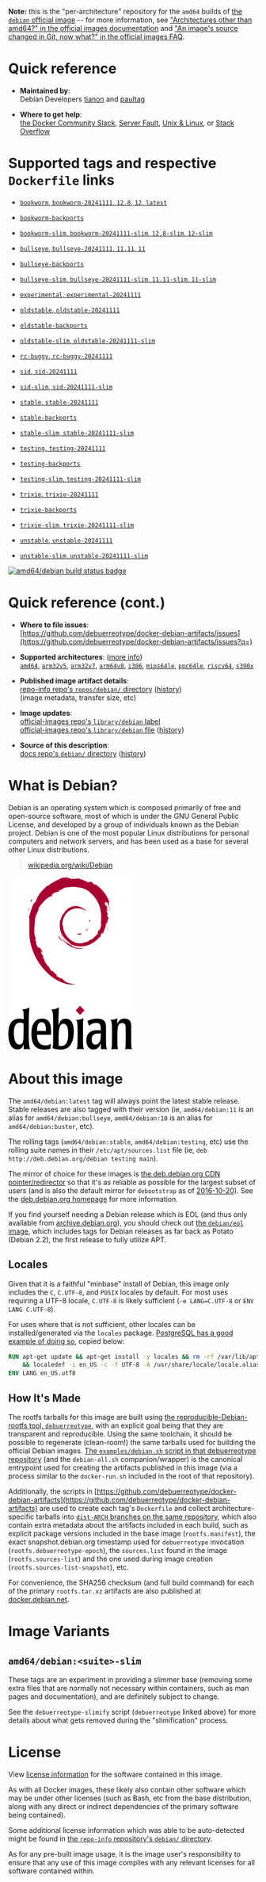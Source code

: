 <!--

********************************************************************************

WARNING:

    DO NOT EDIT "debian/README.md"

    IT IS AUTO-GENERATED

    (from the other files in "debian/" combined with a set of templates)

********************************************************************************

-->

**Note:** this is the "per-architecture" repository for the `amd64` builds of [the `debian` official image](https://hub.docker.com/_/debian) -- for more information, see ["Architectures other than amd64?" in the official images documentation](https://github.com/docker-library/official-images#architectures-other-than-amd64) and ["An image's source changed in Git, now what?" in the official images FAQ](https://github.com/docker-library/faq#an-images-source-changed-in-git-now-what).

# Quick reference

-	**Maintained by**:  
	Debian Developers [tianon](https://qa.debian.org/developer.php?login=tianon) and [paultag](https://qa.debian.org/developer.php?login=paultag)

-	**Where to get help**:  
	[the Docker Community Slack](https://dockr.ly/comm-slack), [Server Fault](https://serverfault.com/help/on-topic), [Unix & Linux](https://unix.stackexchange.com/help/on-topic), or [Stack Overflow](https://stackoverflow.com/help/on-topic)

# Supported tags and respective `Dockerfile` links

-	[`bookworm`, `bookworm-20241111`, `12.8`, `12`, `latest`](https://github.com/debuerreotype/docker-debian-artifacts/blob/aa3cbd18893993192c9d6b1e02150fe4e476412d/bookworm/Dockerfile)

-	[`bookworm-backports`](https://github.com/debuerreotype/docker-debian-artifacts/blob/aa3cbd18893993192c9d6b1e02150fe4e476412d/bookworm/backports/Dockerfile)

-	[`bookworm-slim`, `bookworm-20241111-slim`, `12.8-slim`, `12-slim`](https://github.com/debuerreotype/docker-debian-artifacts/blob/aa3cbd18893993192c9d6b1e02150fe4e476412d/bookworm/slim/Dockerfile)

-	[`bullseye`, `bullseye-20241111`, `11.11`, `11`](https://github.com/debuerreotype/docker-debian-artifacts/blob/aa3cbd18893993192c9d6b1e02150fe4e476412d/bullseye/Dockerfile)

-	[`bullseye-backports`](https://github.com/debuerreotype/docker-debian-artifacts/blob/aa3cbd18893993192c9d6b1e02150fe4e476412d/bullseye/backports/Dockerfile)

-	[`bullseye-slim`, `bullseye-20241111-slim`, `11.11-slim`, `11-slim`](https://github.com/debuerreotype/docker-debian-artifacts/blob/aa3cbd18893993192c9d6b1e02150fe4e476412d/bullseye/slim/Dockerfile)

-	[`experimental`, `experimental-20241111`](https://github.com/debuerreotype/docker-debian-artifacts/blob/aa3cbd18893993192c9d6b1e02150fe4e476412d/experimental/Dockerfile)

-	[`oldstable`, `oldstable-20241111`](https://github.com/debuerreotype/docker-debian-artifacts/blob/aa3cbd18893993192c9d6b1e02150fe4e476412d/oldstable/Dockerfile)

-	[`oldstable-backports`](https://github.com/debuerreotype/docker-debian-artifacts/blob/aa3cbd18893993192c9d6b1e02150fe4e476412d/oldstable/backports/Dockerfile)

-	[`oldstable-slim`, `oldstable-20241111-slim`](https://github.com/debuerreotype/docker-debian-artifacts/blob/aa3cbd18893993192c9d6b1e02150fe4e476412d/oldstable/slim/Dockerfile)

-	[`rc-buggy`, `rc-buggy-20241111`](https://github.com/debuerreotype/docker-debian-artifacts/blob/aa3cbd18893993192c9d6b1e02150fe4e476412d/rc-buggy/Dockerfile)

-	[`sid`, `sid-20241111`](https://github.com/debuerreotype/docker-debian-artifacts/blob/aa3cbd18893993192c9d6b1e02150fe4e476412d/sid/Dockerfile)

-	[`sid-slim`, `sid-20241111-slim`](https://github.com/debuerreotype/docker-debian-artifacts/blob/aa3cbd18893993192c9d6b1e02150fe4e476412d/sid/slim/Dockerfile)

-	[`stable`, `stable-20241111`](https://github.com/debuerreotype/docker-debian-artifacts/blob/aa3cbd18893993192c9d6b1e02150fe4e476412d/stable/Dockerfile)

-	[`stable-backports`](https://github.com/debuerreotype/docker-debian-artifacts/blob/aa3cbd18893993192c9d6b1e02150fe4e476412d/stable/backports/Dockerfile)

-	[`stable-slim`, `stable-20241111-slim`](https://github.com/debuerreotype/docker-debian-artifacts/blob/aa3cbd18893993192c9d6b1e02150fe4e476412d/stable/slim/Dockerfile)

-	[`testing`, `testing-20241111`](https://github.com/debuerreotype/docker-debian-artifacts/blob/aa3cbd18893993192c9d6b1e02150fe4e476412d/testing/Dockerfile)

-	[`testing-backports`](https://github.com/debuerreotype/docker-debian-artifacts/blob/aa3cbd18893993192c9d6b1e02150fe4e476412d/testing/backports/Dockerfile)

-	[`testing-slim`, `testing-20241111-slim`](https://github.com/debuerreotype/docker-debian-artifacts/blob/aa3cbd18893993192c9d6b1e02150fe4e476412d/testing/slim/Dockerfile)

-	[`trixie`, `trixie-20241111`](https://github.com/debuerreotype/docker-debian-artifacts/blob/aa3cbd18893993192c9d6b1e02150fe4e476412d/trixie/Dockerfile)

-	[`trixie-backports`](https://github.com/debuerreotype/docker-debian-artifacts/blob/aa3cbd18893993192c9d6b1e02150fe4e476412d/trixie/backports/Dockerfile)

-	[`trixie-slim`, `trixie-20241111-slim`](https://github.com/debuerreotype/docker-debian-artifacts/blob/aa3cbd18893993192c9d6b1e02150fe4e476412d/trixie/slim/Dockerfile)

-	[`unstable`, `unstable-20241111`](https://github.com/debuerreotype/docker-debian-artifacts/blob/aa3cbd18893993192c9d6b1e02150fe4e476412d/unstable/Dockerfile)

-	[`unstable-slim`, `unstable-20241111-slim`](https://github.com/debuerreotype/docker-debian-artifacts/blob/aa3cbd18893993192c9d6b1e02150fe4e476412d/unstable/slim/Dockerfile)

[![amd64/debian build status badge](https://img.shields.io/jenkins/s/https/doi-janky.infosiftr.net/job/multiarch/job/amd64/job/debian.svg?label=amd64/debian%20%20build%20job)](https://doi-janky.infosiftr.net/job/multiarch/job/amd64/job/debian/)

# Quick reference (cont.)

-	**Where to file issues**:  
	[https://github.com/debuerreotype/docker-debian-artifacts/issues](https://github.com/debuerreotype/docker-debian-artifacts/issues?q=)

-	**Supported architectures**: ([more info](https://github.com/docker-library/official-images#architectures-other-than-amd64))  
	[`amd64`](https://hub.docker.com/r/amd64/debian/), [`arm32v5`](https://hub.docker.com/r/arm32v5/debian/), [`arm32v7`](https://hub.docker.com/r/arm32v7/debian/), [`arm64v8`](https://hub.docker.com/r/arm64v8/debian/), [`i386`](https://hub.docker.com/r/i386/debian/), [`mips64le`](https://hub.docker.com/r/mips64le/debian/), [`ppc64le`](https://hub.docker.com/r/ppc64le/debian/), [`riscv64`](https://hub.docker.com/r/riscv64/debian/), [`s390x`](https://hub.docker.com/r/s390x/debian/)

-	**Published image artifact details**:  
	[repo-info repo's `repos/debian/` directory](https://github.com/docker-library/repo-info/blob/master/repos/debian) ([history](https://github.com/docker-library/repo-info/commits/master/repos/debian))  
	(image metadata, transfer size, etc)

-	**Image updates**:  
	[official-images repo's `library/debian` label](https://github.com/docker-library/official-images/issues?q=label%3Alibrary%2Fdebian)  
	[official-images repo's `library/debian` file](https://github.com/docker-library/official-images/blob/master/library/debian) ([history](https://github.com/docker-library/official-images/commits/master/library/debian))

-	**Source of this description**:  
	[docs repo's `debian/` directory](https://github.com/docker-library/docs/tree/master/debian) ([history](https://github.com/docker-library/docs/commits/master/debian))

# What is Debian?

Debian is an operating system which is composed primarily of free and open-source software, most of which is under the GNU General Public License, and developed by a group of individuals known as the Debian project. Debian is one of the most popular Linux distributions for personal computers and network servers, and has been used as a base for several other Linux distributions.

> [wikipedia.org/wiki/Debian](https://en.wikipedia.org/wiki/Debian)

![logo](https://raw.githubusercontent.com/docker-library/docs/b449be7df57e9ed9086bb5821bfb5d6cdc5d67a4/debian/logo.png)

# About this image

The `amd64/debian:latest` tag will always point the latest stable release. Stable releases are also tagged with their version (ie, `amd64/debian:11` is an alias for `amd64/debian:bullseye`, `amd64/debian:10` is an alias for `amd64/debian:buster`, etc).

The rolling tags (`amd64/debian:stable`, `amd64/debian:testing`, etc) use the rolling suite names in their `/etc/apt/sources.list` file (ie, `deb http://deb.debian.org/debian testing main`).

The mirror of choice for these images is [the deb.debian.org CDN pointer/redirector](https://deb.debian.org) so that it's as reliable as possible for the largest subset of users (and is also the default mirror for `debootstrap` as of [2016-10-20](https://anonscm.debian.org/cgit/d-i/debootstrap.git/commit/?id=9e8bc60ad1ccf3a25ce7890526b70059f3e770de)). See the [deb.debian.org homepage](https://deb.debian.org) for more information.

If you find yourself needing a Debian release which is EOL (and thus only available from [archive.debian.org](http://archive.debian.org)), you should check out [the `debian/eol` image](https://hub.docker.com/r/debian/eol/), which includes tags for Debian releases as far back as Potato (Debian 2.2), the first release to fully utilize APT.

## Locales

Given that it is a faithful "minbase" install of Debian, this image only includes the `C`, `C.UTF-8`, and `POSIX` locales by default. For most uses requiring a UTF-8 locale, `C.UTF-8` is likely sufficient (`-e LANG=C.UTF-8` or `ENV LANG C.UTF-8`).

For uses where that is not sufficient, other locales can be installed/generated via the `locales` package. [PostgreSQL has a good example of doing so](https://github.com/docker-library/postgres/blob/69bc540ecfffecce72d49fa7e4a46680350037f9/9.6/Dockerfile#L21-L24), copied below:

```dockerfile
RUN apt-get update && apt-get install -y locales && rm -rf /var/lib/apt/lists/* \
	&& localedef -i en_US -c -f UTF-8 -A /usr/share/locale/locale.alias en_US.UTF-8
ENV LANG en_US.utf8
```

## How It's Made

The rootfs tarballs for this image are built using [the reproducible-Debian-rootfs tool, `debuerreotype`](https://github.com/debuerreotype/debuerreotype), with an explicit goal being that they are transparent and reproducible. Using the same toolchain, it should be possible to regenerate (clean-room!) the same tarballs used for building the official Debian images. [The `examples/debian.sh` script in that debuerreotype repository](https://github.com/debuerreotype/debuerreotype/blob/master/examples/debian.sh) (and the `debian-all.sh` companion/wrapper) is the canonical entrypoint used for creating the artifacts published in this image (via a process similar to the `docker-run.sh` included in the root of that repository).

Additionally, the scripts in [https://github.com/debuerreotype/docker-debian-artifacts](https://github.com/debuerreotype/docker-debian-artifacts) are used to create each tag's `Dockerfile` and collect architecture-specific tarballs into [`dist-ARCH` branches on the same repository](https://github.com/debuerreotype/docker-debian-artifacts/branches), which also contain extra metadata about the artifacts included in each build, such as explicit package versions included in the base image (`rootfs.manifest`), the exact snapshot.debian.org timestamp used for `debuerreotype` invocation (`rootfs.debuerreotype-epoch`), the `sources.list` found in the image (`rootfs.sources-list`) and the one used during image creation (`rootfs.sources-list-snapshot`), etc.

For convenience, the SHA256 checksum (and full build command) for each of the primary `rootfs.tar.xz` artifacts are also published at [docker.debian.net](https://docker.debian.net/).

# Image Variants

## `amd64/debian:<suite>-slim`

These tags are an experiment in providing a slimmer base (removing some extra files that are normally not necessary within containers, such as man pages and documentation), and are definitely subject to change.

See the `debuerreotype-slimify` script (`debuerreotype` linked above) for more details about what gets removed during the "slimification" process.

# License

View [license information](https://www.debian.org/social_contract#guidelines) for the software contained in this image.

As with all Docker images, these likely also contain other software which may be under other licenses (such as Bash, etc from the base distribution, along with any direct or indirect dependencies of the primary software being contained).

Some additional license information which was able to be auto-detected might be found in [the `repo-info` repository's `debian/` directory](https://github.com/docker-library/repo-info/tree/master/repos/debian).

As for any pre-built image usage, it is the image user's responsibility to ensure that any use of this image complies with any relevant licenses for all software contained within.
